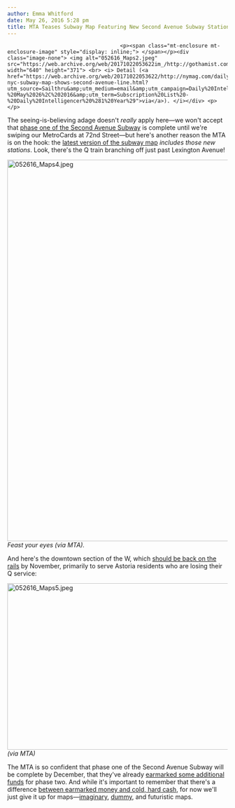 ```yaml
---
author: Emma Whitford
date: May 26, 2016 5:28 pm
title: MTA Teases Subway Map Featuring New Second Avenue Subway Stations & W Train
---
```


	
										<p><span class="mt-enclosure mt-enclosure-image" style="display: inline;"> </span></p><div class="image-none"> <img alt="052616_Maps2.jpeg" src="https://web.archive.org/web/20171022053622im_/http://gothamist.com/attachments/nyc_ewhitford/052616_Maps2.jpeg" width="640" height="371"> <br> <i> Detail (<a href="https://web.archive.org/web/20171022053622/http://nymag.com/daily/intelligencer/2016/05/new-nyc-subway-map-shows-second-avenue-line.html?utm_source=Sailthru&amp;utm_medium=email&amp;utm_campaign=Daily%20Intelligencer%20-%20May%2026%2C%202016&amp;utm_term=Subscription%20List%20-%20Daily%20Intelligencer%20%281%20Year%29">via</a>). </i></div> <p></p>

<p>The seeing-is-believing adage doesn&apos;t <em>really</em> apply here&#x2014;we won&apos;t accept that <a href="https://web.archive.org/web/20171022053622/http://gothamist.com/2013/05/16/photos_deep_inside_the_second_avenu.php">phase one of the Second Avenue Subway</a> is complete until we&apos;re swiping our MetroCards at 72nd Street&#x2014;but here&apos;s another reason the MTA is on the hook: the <a href="https://web.archive.org/web/20171022053622/http://secondavenuesagas.com/2016/05/23/w-train-revival-set-board-approval-2nd-ave-subway-operations-come-view/">latest version of the subway map</a> <em>includes those new stations</em>. Look, there&apos;s the Q train branching off just past Lexington Avenue!</p>

<p><span class="mt-enclosure mt-enclosure-image" style="display: inline;"> </span></p><div class="image-none"> <img alt="052616_Maps4.jpeg" src="https://web.archive.org/web/20171022053622im_/http://gothamist.com/attachments/nyc_ewhitford/052616_Maps4.jpeg" width="640" height="871"> <br> <i> Feast your eyes (via MTA). </i></div> <p></p>

<p>And here&apos;s the downtown section of the W, which <a href="https://web.archive.org/web/20171022053622/http://gothamist.com/2016/05/24/w_train_return.php">should be back on the rails</a> by November, primarily to serve Astoria residents who are losing their Q service: </p>

<p><span class="mt-enclosure mt-enclosure-image" style="display: inline;"> </span></p><div class="image-none"> <img alt="052616_Maps5.jpeg" src="https://web.archive.org/web/20171022053622im_/http://gothamist.com/attachments/nyc_ewhitford/052616_Maps5.jpeg" width="640" height="380"> <br> <i> (via MTA)</i></div> <p></p>

<p>The MTA is so confident that phase one of the Second Avenue Subway will be complete by December, that they&apos;ve already <a href="https://web.archive.org/web/20171022053622/http://gothamist.com/2016/04/21/money_in_money_out.php">earmarked some additional funds</a> for phase two. And while it&apos;s important to remember that there&apos;s a difference <a href="https://web.archive.org/web/20171022053622/http://gothamist.com/2016/05/25/cuomo_finally_funded_the_mta_capita.php">between earmarked money and cold, hard cash</a>, for now we&apos;ll just give it up for maps&#x2014;<a href="https://web.archive.org/web/20171022053622/http://gothamist.com/2016/02/18/subway_lines_that_would_revolutioni.php">imaginary</a>, <a href="https://web.archive.org/web/20171022053622/http://gothamist.com/2016/02/10/subway_for_newbs.php">dummy</a>, and futuristic maps. <br>
</p>					
										
									
				